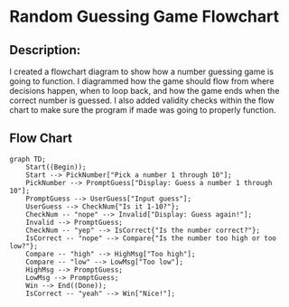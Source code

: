 # Random Guessing Game Flowchart
## Description:
I created a flowchart diagram to show how a number guessing game is going to function. I diagrammed how the game should flow from where decisions happen, when to loop back, and how the game ends when the correct number is guessed. I also added validity checks within the flow chart to make sure the program if made was going to properly function.
## Flow Chart
```mermaid
graph TD;
    Start((Begin));
    Start --> PickNumber["Pick a number 1 through 10"];
    PickNumber --> PromptGuess["Display: Guess a number 1 through 10"];
    PromptGuess --> UserGuess["Input guess"];
    UserGuess --> CheckNum{"Is it 1-10?"};
    CheckNum -- "nope" --> Invalid["Display: Guess again!"];
    Invalid --> PromptGuess;
    CheckNum -- "yep" --> IsCorrect{"Is the number correct?"};
    IsCorrect -- "nope" --> Compare{"Is the number too high or too low?"};
    Compare -- "high" --> HighMsg["Too high"];
    Compare -- "low" --> LowMsg["Too low"];
    HighMsg --> PromptGuess;
    LowMsg --> PromptGuess;
    Win --> End((Done));
    IsCorrect -- "yeah" --> Win["Nice!"];
